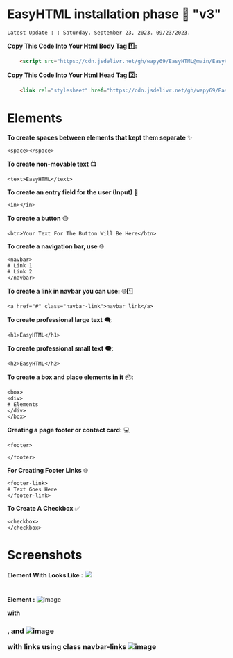 # EasyHTML installation phase 🚀 "v3"
`Latest Update : : Saturday. September 23, 2023. 09/23/2023.`

**Copy This Code Into Your Html Body Tag 1️⃣:**

```html
    <script src="https://cdn.jsdelivr.net/gh/wapy69/EasyHTML@main/EasyHTMLv3.js"></script>
```

**Copy This Code Into Your Html Head Tag 2️⃣:**

```html
    <link rel="stylesheet" href="https://cdn.jsdelivr.net/gh/wapy69/EasyHTML@main/EasyHTMLstylev3.css">
```


# Elements

**To create spaces between elements that kept them separate** ✨
```
<space></space>
```

**To create non-movable text** 📺
```
<text>EasyHTML</text>
```

**To create an entry field for the user (Input)** 💠
```
<in></in>
```


**To create a button** 🟡
```
<btn>Your Text For The Button Will Be Here</btn>
```


**To create a navigation bar, use** 🌐
```
<navbar>
# Link 1
# Link 2
</navbar>
```

**To create a link in navbar you can use:** 🌐1️⃣
```
<a href="#" class="navbar-link">navbar link</a>
```

**To create professional large text** 🗨️:
```
<h1>EasyHTML</h1>
```

**To create professional small text** 🗨️:
```
<h2>EasyHTML</h2>
```

**To create a box and place elements in it** 📦:
```
<box>
<div>
# Elements
</div>
</box>
```
**Creating a page footer or contact card:** 💻
```
<footer>

</footer>
```

**For Creating Footer Links** 🌐
```
<footer-link>
# Text Goes Here
</footer-link>
```


**To Create A Checkbox** ✅
```
<checkbox>
</checkbox>
```




# Screenshots

**<footer></footer> Element With <checkbox></checkbox> Looks Like :**
<img src="https://github.com/wapy69/EasyHTML/assets/138697155/0e79a5b4-01fe-4676-b739-333eb241fda0">


**<h1></h1> Element :**
![image](https://github.com/wapy69/EasyHTML/assets/138697155/33f0cd32-12cc-4c7f-aa50-96692604c890)

**<box> with <h3>, <in> and <btn>**
![image](https://github.com/wapy69/EasyHTML/assets/138697155/36a1b903-75b8-4d7c-b474-164737664025)


**<navbar> with links using class navbar-links**
![image](https://github.com/wapy69/EasyHTML/assets/138697155/0c28ae9b-b2e1-424e-a77c-bb7a784b2b14)


